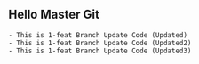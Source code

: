 ## Hello Master Git

    - This is 1-feat Branch Update Code (Updated)
    - This is 1-feat Branch Update Code (Updated2)
    - This is 1-feat Branch Update Code (Updated3)


